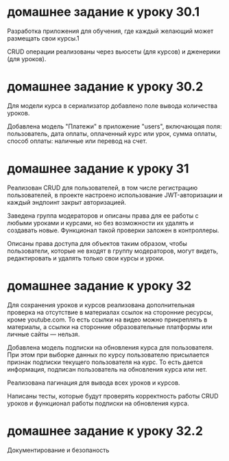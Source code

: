 # домашнее задание к уроку 30.1

Разработка приложения для обучения, где каждый желающий может размещать свои курсы.1

CRUD  операции реализованы через вьюсеты (для курсов) и дженерики (для уроков).

# домашнее задание к уроку 30.2

Для модели курса в сериализатор добавлено поле вывода количества уроков.

Добавлена модель "Платежи" в приложение "users", включающая поля:
    пользователь,
    дата оплаты,
    оплаченный курс или урок,
    сумма оплаты,
    способ оплаты: наличные или перевод на счет.

# домашнее задание к уроку 31

Реализован CRUD для пользователей, в том числе регистрацию пользователей,
в проекте настроено использование JWT-авторизации и каждый эндпоинт закрыт авторизацией.

Заведена группа модераторов и описаны права для ее работы с любыми уроками и курсами,
но без возможности их удалять и создавать новые. Функционал такой проверки заложен в контроллеры.

Описаны права доступа для объектов таким образом, чтобы пользователи, которые не входят в группу модераторов,
могут видеть, редактировать и удалять только свои курсы и уроки.

# домашнее задание к уроку 32

Для сохранения уроков и курсов реализована дополнительная проверка на отсутствие в материалах ссылок
на сторонние ресурсы, кроме youtube.com.
То есть ссылки на видео можно прикреплять в материалы, а ссылки на сторонние образовательные платформы
или личные сайты — нельзя.

Добавлена модель подписки на обновления курса для пользователя.
При этом при выборке данных по курсу пользователю присылается признак подписки текущего пользователя на курс.
То есть дается информация, подписан пользователь на обновления курса или нет.

Реализована пагинация для вывода всех уроков и курсов.

Написаны тесты, которые будут проверять корректность работы CRUD уроков
и функционал работы подписки на обновления курса.


# домашнее задание к уроку 32.2

Документирование и безопаность